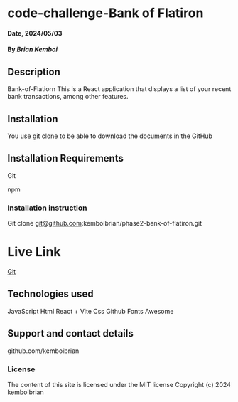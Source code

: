 # code-challenge-Bank of Flatiron

#### Date, 2024/05/03

#### By *Brian Kemboi*

## Description
Bank-of-Flatiorn
This is a React application that displays a list of your recent bank transactions, among other features.

## Installation
You use git clone to be able to download the documents in the GitHub

## Installation Requirements
Git

npm


### Installation instruction

Git clone git@github.com:kemboibrian/phase2-bank-of-flatiron.git

# Live Link
[Git](https://kemboibrian.github.io/phase2-bank-of-flatiron/)


## Technologies used
JavaScript
Html
React + Vite
Css
Github
Fonts Awesome

## Support and contact details
github.com/kemboibrian

### License
The content of this site is licensed under the MIT license
Copyright (c) 2024 kemboibrian

